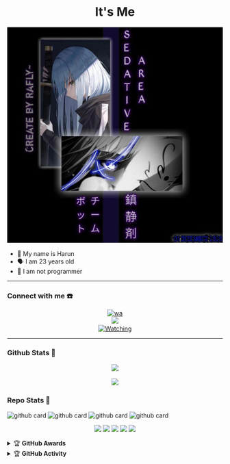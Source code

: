 <h1 align="center">It's Me<img src="https://user-images.githubusercontent.com/1303154/88677602-1635ba80-d120-11ea-84d8-d263ba5fc3c0.gif" width="40px" alt=""><br></h1>
<p align="center">
  <img src="https://github.com/harunkunwenker/harunkunwenker/blob/main/icon/106.jpg?raw=true" />
</p>

<p align="center">

- 👼 My name is Harun 
- 🗣️ I am 23 years old 
- 🔭 I am not programmer

</p>

------
### Connect with me ☎️
<p align="center">
  <a href="https://wa.me/380944486343" target="_blank"><img src="https://img.shields.io/badge/WhatsApp-25D366?style=for-the-badge&logo=whatsapp&logoColor=white" alt="wa"></a>
     <br><a name=harunkunwenker&label=VIEWS&style=flat-square&color=green" />
  <a href="https://github.com/harunkunwenker"><img src="https://img.shields.io/badge/-GitHub-black?style=flat-square&logo=github" />
       <a name=harunkunwenker&label=VIEWS&style=flat-square&color=green" /></br>
  <a href="https://komarev.com/ghpvc/?username=zeeoneofc&color=blue&style=flat-square&label=Profile+Views">
    <img title="Watching" src="https://komarev.com/ghpvc/?username=harunkunwenker&color=blue&style=flat-square&label=Profile+View"></a>
</p>

------

### Github Stats 🚀

<p align="center"><a href="https://github.com/harunkunwenker"><img src="https://github-readme-stats.vercel.app/api?username=harunkunwenker&show_icons=true&theme=radical"></a></p>
<p align="center"><a href="https://github.com/harunkunwenker"><img src="https://github-readme-stats.vercel.app/api/top-langs/?username=harunkunwenker&theme=radical&layout=compact"></a></p> 

### Repo Stats 🔭

![github card](https://github-readme-stats.vercel.app/api/pin/?username=harunkunwenker&repo=harunkunwenker&theme=nightowl)
![github card](https://github-readme-stats.vercel.app/api/pin/?username=harunkunwenker&repo=secure-copy-content-protection&theme=dark)
![github card](https://github-readme-stats.vercel.app/api/pin/?username=harunkunwenker&repo=bootstrap.min.css&theme=dark)
![github card](https://github-readme-stats.vercel.app/api/pin/?username=harunkunwenker&repo=transparent-login-form&theme=nightowl)


<p align="center">
    <img src="https://img.shields.io/badge/OS-Linux-blue?&logo=Linux" />
    <img src="https://img.shields.io/badge/OS-Windows-blue?&logo=Windows" />
    <img src="https://img.shields.io/badge/IDE-Xcode-blue?&logo=xcode" />
    <img src="https://img.shields.io/badge/Text%20Editor-Visual%20Studio%20Code-blue?&logo=visual%20studio%20code&logoColor=blue" />
    <img src="https://img.shields.io/badge/Sublime%20Text-gray?&logo=Sublime-Text" />
</p>
<details>
    <summary>&#127942 <b>GitHub Awards</b></summary><br/>

![Github Trophy](https://github-profile-trophy.vercel.app/?username=phaticusthiccy)

</details>

<details>
    <summary>&#127942 <b>GitHub Activity</b></summary><br/>

![Metrics](https://metrics.lecoq.io/harunkunwenker?template=classic&repositories.forks=true&languages=1&languages.colors=github&languages.threshold=0%25&config.timezone=Asia%2FMakassar)

</details>
